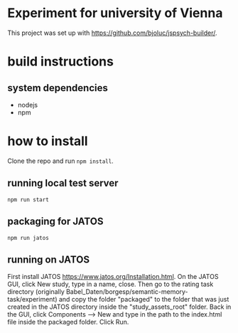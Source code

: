 # Experiment for university of Vienna

This project was set up with https://github.com/bjoluc/jspsych-builder/. 

# build instructions

## system dependencies
- nodejs
- npm

# how to install 
Clone the repo and run 
`npm install`.
## running local test server
```
npm run start
```
## packaging for JATOS 
``` 
npm run jatos
```

## running on JATOS 

First install JATOS https://www.jatos.org/Installation.html. On the JATOS GUI, click New study, type in a name, close. Then go to the rating task directory (originally Babel_Daten/borgesp/semantic-memory-task/experiment) and copy the folder "packaged" to the folder that was just created in the JATOS directory inside the "study_assets_root" folder. Back in the GUI, click Components --> New and type in the path to the index.html file inside the packaged folder. Click Run.  

